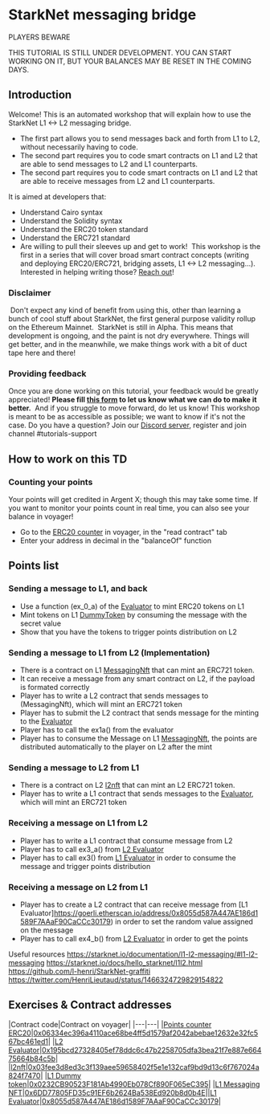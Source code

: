 # StarkNet messaging bridge

PLAYERS BEWARE

THIS TUTORIAL IS STILL UNDER DEVELOPMENT. YOU CAN START WORKING ON IT, BUT YOUR BALANCES MAY BE RESET IN THE COMING DAYS.

## Introduction
Welcome! This is an automated workshop that will explain how to use the StarkNet L1 <-> L2 messaging bridge. 
- The first part allows you to send messages back and forth from L1 to L2, without necessarily having to code.
- The second part requires you to code smart contracts on L1 and L2 that are able to send messages to L2 and L1 counterparts.
- The second part requires you to code smart contracts on L1 and L2 that are able to receive messages from L2 and L1 counterparts.

It is aimed at developers that:
- Understand Cairo syntax
- Understand the Solidity syntax
- Understand the ERC20 token standard
- Understand the ERC721 standard
- Are willing to pull their sleeves up and get to work!
​
This workshop is the first in a series that will cover broad smart contract concepts (writing and deploying ERC20/ERC721, bridging assets, L1 <-> L2 messaging...). 
Interested in helping writing those? [Reach out](https://twitter.com/HenriLieutaud)!
​

### Disclaimer
​
Don't expect any kind of benefit from using this, other than learning a bunch of cool stuff about StarkNet, the first general purpose validity rollup on the Ethereum Mainnet.
​
StarkNet is still in Alpha. This means that development is ongoing, and the paint is not dry everywhere. Things will get better, and in the meanwhile, we make things work with a bit of duct tape here and there!
​

### Providing feedback
Once you are done working on this tutorial, your feedback would be greatly appreciated! 
**Please fill [this form](https://forms.reform.app/starkware/untitled-form-4/kaes2e) to let us know what we can do to make it better.** 
​
And if you struggle to move forward, do let us know! This workshop is meant to be as accessible as possible; we want to know if it's not the case.
​
Do you have a question? Join our [Discord server](https://discord.gg/YHz7drT3), register and join channel #tutorials-support
​

## How to work on this TD

### Counting your points
Your points will get credited in Argent X; though this may take some time. If you want to monitor your points count in real time, you can also see your balance in voyager!
​
-   Go to the  [ERC20 counter](https://goerli.voyager.online/contract/0x06334ec396a4110ace68be4ff5d1579af2042abebae12632e32fc567bc461ed1#readContract)  in voyager, in the "read contract" tab
-   Enter your address in decimal in the "balanceOf" function

## Points list

### Sending a message to L1, and back
- Use a function (ex_0_a) of the [Evaluator](https://goerli.voyager.online/contract/0x195bcd27328405ef78ddc6c47b2258705dfa3bea21f7e887e66475664b84c5b) to mint ERC20 tokens on L1 
- Mint tokens on L1 [DummyToken](https://goerli.etherscan.io/address/0x0232CB90523F181Ab4990Eb078Cf890F065eC395) by consuming the message with the secret value 
- Show that you have the tokens to trigger points distribution on L2

### Sending a message to L1 from L2 (Implementation)
- There is a contract on L1 [MessagingNft](https://goerli.etherscan.io/address/0x6DD77805FD35c91EF6b2624Ba538Ed920b8d0b4E) that can mint an ERC721 token.
- It can receive a message from any smart contract on L2, if the payload is formated correctly
- Player has to write a L2 contract that sends messages to (MessagingNft), which will mint an ERC721 token
- Player has to submit the L2 contract that sends message for the minting to the [Evaluator](https://goerli.voyager.online/contract/0x195bcd27328405ef78ddc6c47b2258705dfa3bea21f7e887e66475664b84c5b)
- Player has to call the ex1a() from the evaluator 
- Player has to consume the Message on L1 [MessagingNft](https://goerli.etherscan.io/address/0x6DD77805FD35c91EF6b2624Ba538Ed920b8d0b4E), the points are distributed automatically to the player on L2 after the mint
### Sending a message to L2 from L1
- There is a contract on L2 [l2nft](https://goerli.voyager.online/contract/0x03fee3d8ed3c3f139aee59658402f5e1e132caf9bd9d13c6f767024a824f7470) that can mint an L2 ERC721 token.
- Player has to write a L1 contract that sends messages to the [Evaluator](https://goerli.voyager.online/contract/0x195bcd27328405ef78ddc6c47b2258705dfa3bea21f7e887e66475664b84c5b), which will mint an ERC721 token

### Receiving a message on L1 from L2
- Player has to write a L1 contract that consume message from L2
- Player has to call ex3_a() from [L2 Evaluator](https://goerli.voyager.online/contract/0x195bcd27328405ef78ddc6c47b2258705dfa3bea21f7e887e66475664b84c5b)
- Player has to call ex3() from [L1 Evaluator](https://goerli.etherscan.io/address/0x8055d587A447AE186d1589F7AAaF90CaCCc30179) in order to consume the message and trigger points distribution
### Receiving a message on L2 from L1
- Player has to create a L2 contract that can receive message from [L1 Evaluator]https://goerli.etherscan.io/address/0x8055d587A447AE186d1589F7AAaF90CaCCc30179) in order to set the random value assigned on the message
- Player has to call ex4_b() from [L2 Evaluator](https://goerli.voyager.online/contract/0x195bcd27328405ef78ddc6c47b2258705dfa3bea21f7e887e66475664b84c5b) in order to get the points

Useful resources
https://starknet.io/documentation/l1-l2-messaging/#l1-l2-messaging
https://starknet.io/docs/hello_starknet/l1l2.html
https://github.com/l-henri/StarkNet-graffiti
https://twitter.com/HenriLieutaud/status/1466324729829154822

## Exercises & Contract addresses 
​|Contract code|Contract on voyager|
|---|---|
|[Points counter ERC20](contracts/token/ERC20/TDERC20.cairo)|[0x06334ec396a4110ace68be4ff5d1579af2042abebae12632e32fc567bc461ed1](https://goerli.voyager.online/contract/0x06334ec396a4110ace68be4ff5d1579af2042abebae12632e32fc567bc461ed1)|
|[L2 Evaluator](contracts/Evaluator.cairo)|[0x195bcd27328405ef78ddc6c47b2258705dfa3bea21f7e887e66475664b84c5b](https://goerli.voyager.online/contract/0x195bcd27328405ef78ddc6c47b2258705dfa3bea21f7e887e66475664b84c5b)|
|[l2nft](contracts/l2nft.cairo)|[0x03fee3d8ed3c3f139aee59658402f5e1e132caf9bd9d13c6f767024a824f7470](https://goerli.voyager.online/contract/0x03fee3d8ed3c3f139aee59658402f5e1e132caf9bd9d13c6f767024a824f7470)|
|[L1 Dummy token](contracts/L1/DummyToken.sol)|[0x0232CB90523F181Ab4990Eb078Cf890F065eC395](https://goerli.etherscan.io/address/0x0232CB90523F181Ab4990Eb078Cf890F065eC395)|
|[L1 Messaging NFT](contracts/L1/MessagingNft.sol)|[0x6DD77805FD35c91EF6b2624Ba538Ed920b8d0b4E](https://goerli.etherscan.io/address/0x6DD77805FD35c91EF6b2624Ba538Ed920b8d0b4E)|
​|[L1 Evaluator](contracts/L1/Evaluator.sol)|[0x8055d587A447AE186d1589F7AAaF90CaCCc30179](https://goerli.etherscan.io/address/0x8055d587A447AE186d1589F7AAaF90CaCCc30179)|
